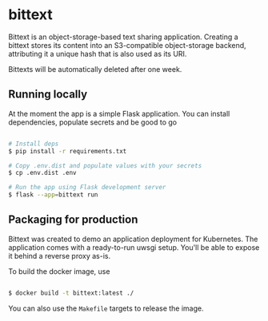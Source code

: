 # bittext

Bittext is an object-storage-based text sharing application.
Creating a bittext stores its content into an S3-compatible object-storage backend, attributing it a unique hash that is also used as its URI.

Bittexts will be automatically deleted after one week.

## Running locally

At the moment the app is a simple Flask application. You can install dependencies, populate secrets and be good to go

```bash

# Install deps
$ pip install -r requirements.txt

# Copy .env.dist and populate values with your secrets
$ cp .env.dist .env

# Run the app using Flask development server
$ flask --app=bittext run
```

## Packaging for production

Bittext was created to demo an application deployment for Kubernetes.
The application comes with a ready-to-run uwsgi setup. You'll be able to expose it behind a reverse proxy as-is.

To build the docker image, use
```bash

$ docker build -t bittext:latest ./
```

You can also use the `Makefile` targets to release the image.
